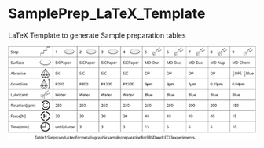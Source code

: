 # SamplePrep_LaTeX_Template
LaTeX Template to generate Sample preparation tables

![View Sample Preparation Table (PDF)](PrepTable.svg)